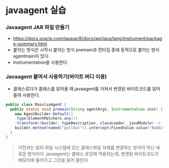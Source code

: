 
# javaagent 실습

### Javaagent JAR 파일 만들기
+ https://docs.oracle.com/javase/8/docs/api/java/lang/instrument/package-summary.html
+ 붙이는 방식은 시작시 붙이는 방식 premain과 런타임 중에 동적으로 붙이는 방식 agentmain이 있다.
+ Instrumentation을 사용한다

### Javaagent 붙여서 사용하기(바이트 버디 이용)
+ 클래스로더가 클래스를 읽어올 때 javaagent를 거쳐서 변경된 바이트코드를 읽어들여 사용한다.

```java
public class MasulsaAgent {
  public static void premain(String agentArgs, Instrumentation inst) {
    new AgentBuilder.Default()
    .type(ElementMatchers.any())
    .transform((builder, typeDescription, classLoader, javaModule) ->
    builder.method(named("pullOut")).intercept(FixedValue.value("Rabbit!"))).installOn(inst);
  }
}
```

> 이전과는 달리 파일 시스템에 있는 클래스파일 자체를 변경하는 방식이 아닌 새로운 방식이다.
> javaagent는 클래스 로딩때 적용되는데, 변경된 바이트코드가 메모리에 들어가고 그것을 읽어 들인다.
